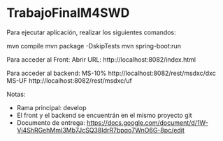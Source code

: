 # TrabajoFinalM4SWD

Para ejecutar aplicación, realizar los siguientes comandos:

mvn compile 
mvn package -DskipTests
mvn spring-boot:run

Para acceder al Front:
Abrir URL: http://localhost:8082/index.html

Para acceder al backend:
MS-10%
http://localhost:8082/rest/msdxc/dxc
MS-UF
http://localhost:8082/rest/msdxc/uf

Notas:
- Rama principal: develop
- El front y el backend se encuentrán en el mismo proyecto git
- Documento de entrega: https://docs.google.com/document/d/1W-Vj4ShRGehMmI3Mb7JcSQ38IdrR7bpqo7WnO6G-8pc/edit
